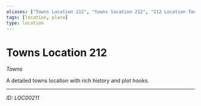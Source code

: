 ```yaml
---
aliases: ["Towns Location 212", "towns location 212", "212 Location Towns"]
tags: [location, place]
type: location
---
```


# Towns Location 212

*Towns*

A detailed towns location with rich history and plot hooks.

---
*ID: LOC00211*